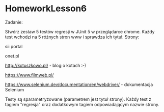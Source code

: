# HomeworkLesson6
Zadanie:

Stwórz zestaw 5 testów regresji w JUnit 5 w przeglądarce chrome. Każdy test wchodzi na 5 różnych stron www i sprawdza ich tytuł. Strony:

sii portal

onet.pl

http://kotuszkowo.pl/  - blog o kotach :-)

https://www.filmweb.pl/

https://www.selenium.dev/documentation/en/webdriver/ - dokumentacja Selenium

Testy są sparametryzowane (parametrem jest tytuł strony). Każdy test z tagiem "regresja" oraz dodatkowym tagiem odpowiadającym nazwie strony.
